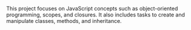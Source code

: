This project focuses on JavaScript concepts such as object-oriented programming, scopes, and closures. It also includes tasks to create and manipulate classes, methods, and inheritance.
